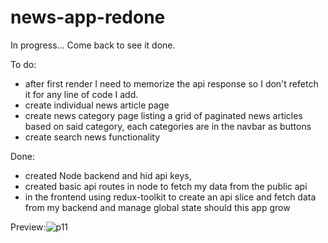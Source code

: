 # news-app-redone
In progress... Come back to see it done.

To do: 
- after first render I need to memorize the api response so I don't refetch it for any line of code I add.
- create individual news article page
- create news category page listing a grid of paginated news articles based on said category, each categories are in the navbar as buttons
- create search news functionality

Done:
- created Node backend and hid api keys,
- created basic api routes in node to fetch my data from the public api
- in the frontend using redux-toolkit to create an api slice and fetch data from my backend and manage global state should this app grow
  

Preview:![p11](https://github.com/whatthefoobar/news-app-redone/assets/69626975/37c40a58-a727-499d-bd1d-f7cc4607a96e)







